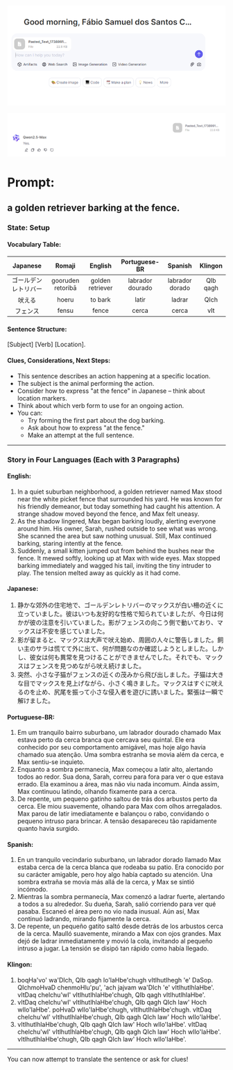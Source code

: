 ![alt text]({EE1819EF-F421-4BC6-88C7-CDCCB77997FA}.png)

![alt text](image.png)

# Prompt:
## a golden retriever barking at the fence.

### State: Setup

#### Vocabulary Table:
| Japanese | Romaji | English | Portuguese-BR | Spanish | Klingon |
|:----------------:|:----------------:|:-----------------:|:---------------:|:----------------:|:---------------:|
| ゴールデンレトリバー | gooruden retoribā | golden retriever | labrador dourado | labrador dorado | QIb qagh      |
| 吠える | hoeru | to bark | latir | ladrar | QIch |
| フェンス | fensu | fence | cerca | cerca | vIt |

#### Sentence Structure:
[Subject] [Verb] [Location].

#### Clues, Considerations, Next Steps:
- This sentence describes an action happening at a specific location.
- The subject is the animal performing the action.
- Consider how to express "at the fence" in Japanese – think about location markers.
- Think about which verb form to use for an ongoing action.
- You can:
  - Try forming the first part about the dog barking.
  - Ask about how to express "at the fence."
  - Make an attempt at the full sentence.

---

### Story in Four Languages (Each with 3 Paragraphs)

#### English:
1. In a quiet suburban neighborhood, a golden retriever named Max stood near the white picket fence that surrounded his yard. He was known for his friendly demeanor, but today something had caught his attention. A strange shadow moved beyond the fence, and Max felt uneasy.
2. As the shadow lingered, Max began barking loudly, alerting everyone around him. His owner, Sarah, rushed outside to see what was wrong. She scanned the area but saw nothing unusual. Still, Max continued barking, staring intently at the fence.
3. Suddenly, a small kitten jumped out from behind the bushes near the fence. It mewed softly, looking up at Max with wide eyes. Max stopped barking immediately and wagged his tail, inviting the tiny intruder to play. The tension melted away as quickly as it had come.

#### Japanese:
1. 静かな郊外の住宅地で、ゴールデンレトリバーのマックスが白い柵の近くに立っていました。彼はいつも友好的な性格で知られていましたが、今日は何かが彼の注意を引いていました。影がフェンスの向こう側で動いており、マックスは不安を感じていました。
2. 影が留まると、マックスは大声で吠え始め、周囲の人々に警告しました。飼い主のサラは慌てて外に出て、何が問題なのか確認しようとしました。しかし、彼女は何も異常を見つけることができませんでした。それでも、マックスはフェンスを見つめながら吠え続けました。
3. 突然、小さな子猫がフェンスの近くの茂みから飛び出しました。子猫は大きな目でマックスを見上げながら、小さく鳴きました。マックスはすぐに吠えるのを止め、尻尾を振って小さな侵入者を遊びに誘いました。緊張は一瞬で解けました。

#### Portuguese-BR:
1. Em um tranquilo bairro suburbano, um labrador dourado chamado Max estava perto da cerca branca que cercava seu quintal. Ele era conhecido por seu comportamento amigável, mas hoje algo havia chamado sua atenção. Uma sombra estranha se movia além da cerca, e Max sentiu-se inquieto.
2. Enquanto a sombra permanecia, Max começou a latir alto, alertando todos ao redor. Sua dona, Sarah, correu para fora para ver o que estava errado. Ela examinou a área, mas não viu nada incomum. Ainda assim, Max continuou latindo, olhando fixamente para a cerca.
3. De repente, um pequeno gatinho saltou de trás dos arbustos perto da cerca. Ele miou suavemente, olhando para Max com olhos arregalados. Max parou de latir imediatamente e balançou o rabo, convidando o pequeno intruso para brincar. A tensão desapareceu tão rapidamente quanto havia surgido.

#### Spanish:
1. En un tranquilo vecindario suburbano, un labrador dorado llamado Max estaba cerca de la cerca blanca que rodeaba su patio. Era conocido por su carácter amigable, pero hoy algo había captado su atención. Una sombra extraña se movía más allá de la cerca, y Max se sintió incómodo.
2. Mientras la sombra permanecía, Max comenzó a ladrar fuerte, alertando a todos a su alrededor. Su dueña, Sarah, salió corriendo para ver qué pasaba. Escaneó el área pero no vio nada inusual. Aún así, Max continuó ladrando, mirando fijamente la cerca.
3. De repente, un pequeño gatito saltó desde detrás de los arbustos cerca de la cerca. Maulló suavemente, mirando a Max con ojos grandes. Max dejó de ladrar inmediatamente y movió la cola, invitando al pequeño intruso a jugar. La tensión se disipó tan rápido como había llegado.

#### Klingon:
1. boqHa'vo' wa'DIch, QIb qagh lo'laHbe'chugh vItlhutlhegh 'e' DaSop. QIchmoHvaD chenmoHlu'pu', 'ach jajvam wa'DIch 'e' vItlhutlhlaHbe'. vItDaq chelchu'wI' vItlhutlhlaHbe'chugh, QIb qagh vItlhutlhlaHbe'.
2. vItDaq chelchu'wI' vItlhutlhlaHbe'chugh, QIb qagh QIch law' Hoch wIlo'laHbe'. poHvaD wIlo'laHbe'chugh, vItlhutlhlaHbe'chugh. vItDaq chelchu'wI' vItlhutlhlaHbe'chugh, QIb qagh QIch law' Hoch wIlo'laHbe'.
3. vItlhutlhlaHbe'chugh, QIb qagh QIch law' Hoch wIlo'laHbe'. vItDaq chelchu'wI' vItlhutlhlaHbe'chugh, QIb qagh QIch law' Hoch wIlo'laHbe'. vItlhutlhlaHbe'chugh, QIb qagh QIch law' Hoch wIlo'laHbe'.

---

You can now attempt to translate the sentence or ask for clues!